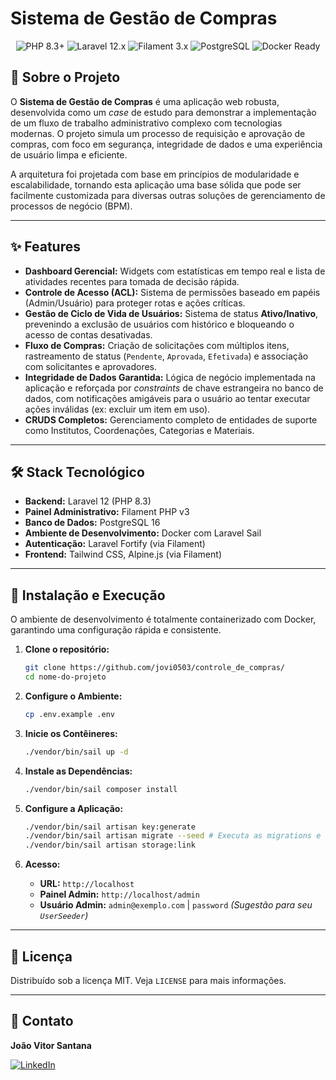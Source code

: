 # Sistema de Gestão de Compras

<p align="center">
  <img src="https://img.shields.io/badge/PHP-8.3%2B-777BB4?style=for-the-badge&logo=php" alt="PHP 8.3+">
  <img src="https://img.shields.io/badge/Laravel-12.x-FF2D20?style=for-the-badge&logo=laravel" alt="Laravel 12.x">
  <img src="https://img.shields.io/badge/Filament-3.x-F59E0B?style=for-the-badge" alt="Filament 3.x">
  <img src="https://img.shields.io/badge/PostgreSQL-16-336791?style=for-the-badge&logo=postgresql" alt="PostgreSQL">
  <img src="https://img.shields.io/badge/Docker-Ready-2496ED?style=for-the-badge&logo=docker" alt="Docker Ready">
</p>



## 🎯 Sobre o Projeto

O **Sistema de Gestão de Compras** é uma aplicação web robusta, desenvolvida como um *case* de estudo para demonstrar a implementação de um fluxo de trabalho administrativo complexo com tecnologias modernas. O projeto simula um processo de requisição e aprovação de compras, com foco em segurança, integridade de dados e uma experiência de usuário limpa e eficiente.

A arquitetura foi projetada com base em princípios de modularidade e escalabilidade, tornando esta aplicação uma base sólida que pode ser facilmente customizada para diversas outras soluções de gerenciamento de processos de negócio (BPM).

---

## ✨ Features

- **Dashboard Gerencial:** Widgets com estatísticas em tempo real e lista de atividades recentes para tomada de decisão rápida.
- **Controle de Acesso (ACL):** Sistema de permissões baseado em papéis (Admin/Usuário) para proteger rotas e ações críticas.
- **Gestão de Ciclo de Vida de Usuários:** Sistema de status **Ativo/Inativo**, prevenindo a exclusão de usuários com histórico e bloqueando o acesso de contas desativadas.
- **Fluxo de Compras:** Criação de solicitações com múltiplos itens, rastreamento de status (`Pendente`, `Aprovada`, `Efetivada`) e associação com solicitantes e aprovadores.
- **Integridade de Dados Garantida:** Lógica de negócio implementada na aplicação e reforçada por *constraints* de chave estrangeira no banco de dados, com notificações amigáveis para o usuário ao tentar executar ações inválidas (ex: excluir um item em uso).
- **CRUDS Completos:** Gerenciamento completo de entidades de suporte como Institutos, Coordenações, Categorias e Materiais.

---

## 🛠️ Stack Tecnológico

- **Backend:** Laravel 12 (PHP 8.3)
- **Painel Administrativo:** Filament PHP v3
- **Banco de Dados:** PostgreSQL 16
- **Ambiente de Desenvolvimento:** Docker com Laravel Sail
- **Autenticação:** Laravel Fortify (via Filament)
- **Frontend:** Tailwind CSS, Alpine.js (via Filament)

---

## 🚀 Instalação e Execução

O ambiente de desenvolvimento é totalmente containerizado com Docker, garantindo uma configuração rápida e consistente.

1.  **Clone o repositório:**
    ```bash
    git clone https://github.com/jovi0503/controle_de_compras/
    cd nome-do-projeto
    ```

2.  **Configure o Ambiente:**
    ```bash
    cp .env.example .env
    ```

3.  **Inicie os Contêineres:**
    ```bash
    ./vendor/bin/sail up -d
    ```

4.  **Instale as Dependências:**
    ```bash
    ./vendor/bin/sail composer install
    ```

5.  **Configure a Aplicação:**
    ```bash
    ./vendor/bin/sail artisan key:generate
    ./vendor/bin/sail artisan migrate --seed # Executa as migrations e os seeders
    ./vendor/bin/sail artisan storage:link
    ```

6.  **Acesso:**
    - **URL:** `http://localhost`
    - **Painel Admin:** `http://localhost/admin`
    - **Usuário Admin:** `admin@exemplo.com` | `password` *(Sugestão para seu `UserSeeder`)*

---

## 📜 Licença

Distribuído sob a licença MIT. Veja `LICENSE` para mais informações.

---

## 👤 Contato

**João Vitor Santana**

[![LinkedIn](https://img.shields.io/badge/linkedin-%230077B5.svg?style=for-the-badge&logo=linkedin&logoColor=white)]([https://www.linkedin.com/in/jovii/])
